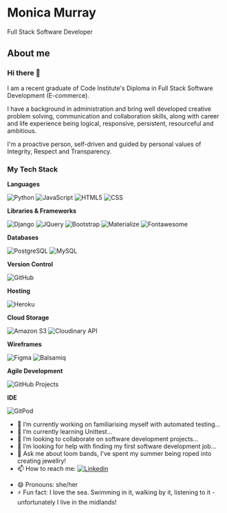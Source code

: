 # Monica Murray

Full Stack Software Developer

## About me

### Hi there 👋

I am a recent graduate of Code Institute's Diploma in Full Stack Software Development (E-commerce).

I have a background in administration and bring well developed creative problem solving, communication and collaboration skills, along with career and life experience being logical, responsive, persistent, resourceful and ambitious.  

I'm a proactive person, self-driven and guided by personal values of Integrity, Respect and Transparency.


### My Tech Stack

**Languages**

<p>
<img alt="Python" src="https://img.shields.io/badge/python-3776AB?logo=python&logoColor=white&style=for-the-badge">
<img alt="JavaScript" src="https://img.shields.io/badge/javascript-%23323330.svg?style=for-the-badge&logo=javascript&logoColor=%23F7DF1E">
<img alt="HTML5" src="https://img.shields.io/badge/html5-E34F26?logo=html5&logoColor=white&style=for-the-badge">
<img alt="CSS" src="https://img.shields.io/badge/css%203-1572B6?logo=css3&logoColor=white&style=for-the-badge">
</p>

**Libraries &amp; Frameworks**

<p>
<img alt="Django" src="https://img.shields.io/badge/Django-092E20?logo=django&logoColor=white&style=for-the-badge" />
<img alt="JQuery" src="https://img.shields.io/badge/jQuery-0769ad?logo=jquery&logoColor=white&style=for-the-badge" />
<img alt="Bootstrap" src="https://img.shields.io/badge/bootstrap-7952B3?logo=bootstrap&logoColor=white&style=for-the-badge" />
<img alt="Materialize" src="https://img.shields.io/badge/materialize-ee6e73?logo=materialize&logoColor=white&style=for-the-badge" />
<img alt="Fontawesome" src="https://img.shields.io/badge/fontawesome-4f89d0?logo=fontawesome&logoColor=white&style=for-the-badge" />
</p>

**Databases**

<p>
<img alt="PostgreSQL" src="https://img.shields.io/badge/postgreSQL-4169E1?logo=PostgreSQL&logoColor=white&style=for-the-badge" />
<img alt="MySQL" src="https://img.shields.io/badge/mysql-00618a?logo=mysql&logoColor=white&style=for-the-badge" />
</p>

**Version Control**

<img alt="GitHub" src="https://img.shields.io/badge/github-%23121011.svg?style=for-the-badge&logo=github&logoColor=white" /> 

**Hosting**

<p>
    <img alt="Heroku" src="https://img.shields.io/badge/heroku-430098?logo=Heroku&logoColor=white&style=for-the-badge" />
 </p>
 
**Cloud Storage**

 <p>
    <img alt="Amazon S3" src="https://img.shields.io/badge/Amazon_S3-ec7211?logo=aws&logoColor=white&style=for-the-badge" />
    <img alt="Cloudinary API" src="https://img.shields.io/badge/cloudinary%20api-0000FF?logo=cloudinary&logoColor=white&style=for-the-badge" /> 
 </p> 

**Wireframes**

<p>
<img alt="Figma" src="https://img.shields.io/badge/figma-%23F24E1E.svg?style=for-the-badge&logo=figma&logoColor=white" />
<img alt="Balsamiq" src="https://img.shields.io/badge/balsamiq%20wireframes-a60000?logo=balsamiq&logoColor=white&style=for-the-badge" />
</p>

**Agile Development**

<p>
<img alt="GitHub Projects" src="https://img.shields.io/badge/github-%23121011.svg?style=for-the-badge&logo=github&logoColor=white" /> 
</p>

**IDE**

<p>
<img alt="GitPod" src="https://img.shields.io/badge/gitpod-f06611.svg?style=for-the-badge&logo=gitpod&logoColor=white" /> 
</p>

- 🔭 I’m currently working on familiarising myself with automated testing...
- 🌱 I’m currently learning Unittest...
- 👯 I’m looking to collaborate on software development projects...
- 🤔 I’m looking for help with finding my first software development job...
- 💬 Ask me about loom bands, I've spent my summer being roped into creating jewellry!
- 📫 How to reach me:
  <a href="https://www.linkedin.com/in/monica-murray-29b48a22/">
  <img
    alt="Linkedin" target="_blank" rel="noopener noreferrer"
    src="https://img.shields.io/badge/linkedin-0077B5?logo=linkedin&logoColor=white&style=for-the-badge"
  />
</a>
              
- 😄 Pronouns: she/her
- ⚡ Fun fact: I love the sea. Swimming in it, walking by it, listening to it - unfortunately I live in the midlands!

